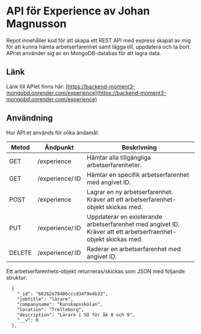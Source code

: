 # API för Experience av Johan Magnusson
Repot innehåller kod för att skapa ett REST API med express skapat av mig för att kunna hämta arbetserfarenhet samt lägga till, uppdatera och ta bort. API:et använder sig av en MongoDB-databas för att lagra data. 

## Länk
Länk till APIet finns här: [https://backend-moment3-mongobd.onrender.com/experience](https://backend-moment3-mongobd.onrender.com/experience) 


## Användning
Hur API:et används för olika ändamål:

|Metod  |Ändpunkt     |Beskrivning                                                                           |
|-------|-------------|--------------------------------------------------------------------------------------|
|GET    |/experience     |Hämtar alla tillgängliga arbetserfarenheter.                                                      |
|GET    |/experience/:ID |Hämtar en specifik arbetserfarenhet med angivet ID.                                               |
|POST   |/experience     |Lagrar en ny arbetserfarenhet. Kräver att ett arbetserfarenhet-objekt skickas med.                            |
|PUT    |/experience/:ID |Uppdaterar en existerande arbetserfarenhet med angivet ID. Kräver att ett arbetserfraenhet-objekt skickas med.|
|DELETE |/experience/:ID |Raderar en arbetserfarenhet med angivet ID.                                                       |

Ett arbetserfarenhets-objekt returneras/skickas som JSON med följande struktur:
```
  {
    "_id": "66262e78486cccd34f9e4b33",
    "jobtitle": "lärare",
    "companyname": "Kunskapsskolan",
    "location": "Trelleborg",
    "description": "Lärare i SO för åk 8 och 9",
    "__v": 0
  },